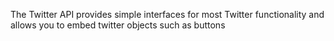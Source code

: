 The Twitter API provides simple interfaces for most Twitter functionality and allows you to embed twitter objects such as buttons